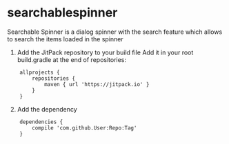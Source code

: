 # searchablespinner
Searchable Spinner is a dialog spinner with the search feature which allows to search the items loaded in the spinner

1. Add the JitPack repository to your build file
Add it in your root build.gradle at the end of repositories:
```
	allprojects {
		repositories {
			maven { url 'https://jitpack.io' }
		}
	}
  ```
  
2. Add the dependency
```
	dependencies {
		compile 'com.github.User:Repo:Tag'
	}
```
